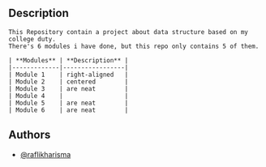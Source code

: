 
## Description

    This Repository contain a project about data structure based on my college duty. 
    There's 6 modules i have done, but this repo only contains 5 of them.

    | **Modules** | **Description** |
    |-------------|-----------------|
    | Module 1    | right-aligned   |
    | Module 2    | centered        |
    | Module 3    | are neat        |
    | Module 4    |                 |
    | Module 5    | are neat        |
    | Module 6    | are neat        |

  

## Authors

- [@raflikharisma](https://www.github.com/raflikharisma)

